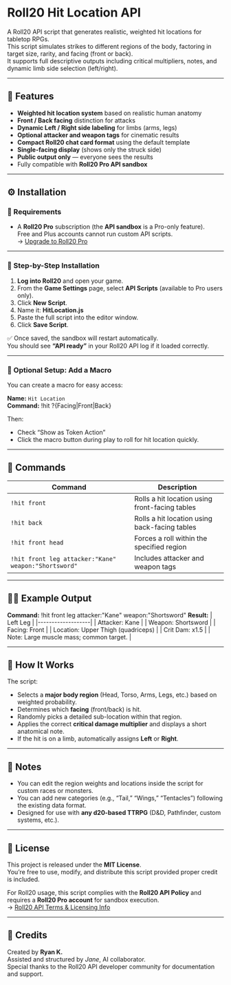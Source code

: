 # Roll20 Hit Location API

A Roll20 API script that generates realistic, weighted hit locations for tabletop RPGs.  
This script simulates strikes to different regions of the body, factoring in target size, rarity, and facing (front or back).  
It supports full descriptive outputs including critical multipliers, notes, and dynamic limb side selection (left/right).

---

## 🎯 Features

- **Weighted hit location system** based on realistic human anatomy  
- **Front / Back facing** distinction for attacks  
- **Dynamic Left / Right side labeling** for limbs (arms, legs)  
- **Optional attacker and weapon tags** for cinematic results  
- **Compact Roll20 chat card format** using the default template  
- **Single-facing display** (shows only the struck side)  
- **Public output only** — everyone sees the results  
- Fully compatible with **Roll20 Pro API sandbox**

---

## ⚙️ Installation

### 🧾 Requirements
- A **Roll20 Pro** subscription (the **API sandbox** is a Pro-only feature).  
  Free and Plus accounts cannot run custom API scripts.  
  → [Upgrade to Roll20 Pro](https://roll20.net/pro)

---

### 🔧 Step-by-Step Installation

1. **Log into Roll20** and open your game.  
2. From the **Game Settings** page, select **API Scripts** (available to Pro users only).  
3. Click **New Script**.  
4. Name it: **HitLocation.js**
5. Paste the full script into the editor window.  
6. Click **Save Script**.

✅ Once saved, the sandbox will restart automatically.  
You should see **“API ready”** in your Roll20 API log if it loaded correctly.

---

### 🧠 Optional Setup: Add a Macro

You can create a macro for easy access:

**Name:** `Hit Location`  
**Command:** !hit ?{Facing|Front|Back}

Then:
- Check “Show as Token Action”  
- Click the macro button during play to roll for hit location quickly.

---

## 🧩 Commands

| Command | Description |
|----------|--------------|
| `!hit front` | Rolls a hit location using front-facing tables |
| `!hit back` | Rolls a hit location using back-facing tables |
| `!hit front head` | Forces a roll within the specified region |
| `!hit front leg attacker:"Kane" weapon:"Shortsword"` | Includes attacker and weapon tags |

---

## 🧙‍♂️ Example Output

**Command:** !hit front leg attacker:"Kane" weapon:"Shortsword"
**Result:**
| Left Leg |
|-------------------|
| Attacker: Kane |
| Weapon: Shortsword |
| Facing: Front |
| Location: Upper Thigh (quadriceps) |
| Crit Dam: x1.5 |
| Note: Large muscle mass; common target. |

---

## 🧠 How It Works

The script:
- Selects a **major body region** (Head, Torso, Arms, Legs, etc.) based on weighted probability.  
- Determines which **facing** (front/back) is hit.  
- Randomly picks a detailed sub-location within that region.  
- Applies the correct **critical damage multiplier** and displays a short anatomical note.  
- If the hit is on a limb, automatically assigns **Left** or **Right**.

---

## 🧾 Notes

- You can edit the region weights and locations inside the script for custom races or monsters.  
- You can add new categories (e.g., “Tail,” “Wings,” “Tentacles”) following the existing data format.  
- Designed for use with **any d20-based TTRPG** (D&D, Pathfinder, custom systems, etc.).

---

## 📜 License

This project is released under the **MIT License**.  
You’re free to use, modify, and distribute this script provided proper credit is included.

For Roll20 usage, this script complies with the **Roll20 API Policy** and requires a **Roll20 Pro account** for sandbox execution.  
→ [Roll20 API Terms & Licensing Info](https://wiki.roll20.net/API:Script_Index)

---

## 💬 Credits

Created by **Ryan K.**  
Assisted and structured by *Jane*, AI collaborator.  
Special thanks to the Roll20 API developer community for documentation and support.
